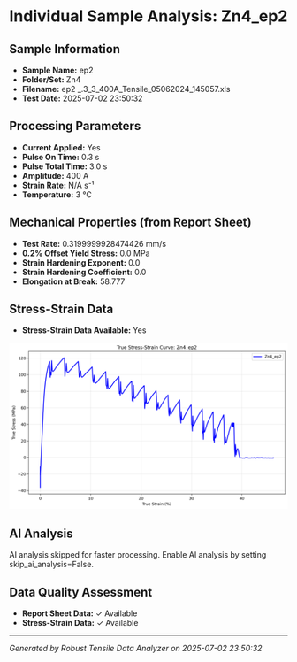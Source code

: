 # Individual Sample Analysis: Zn4_ep2

## Sample Information
- **Sample Name:** ep2
- **Folder/Set:** Zn4
- **Filename:** ep2 _.3_3_400A_Tensile_05062024_145057.xls
- **Test Date:** 2025-07-02 23:50:32

## Processing Parameters
- **Current Applied:** Yes
- **Pulse On Time:** 0.3 s
- **Pulse Total Time:** 3.0 s
- **Amplitude:** 400 A
- **Strain Rate:** N/A s⁻¹
- **Temperature:** 3 °C

## Mechanical Properties (from Report Sheet)
- **Test Rate:** 0.3199999928474426 mm/s
- **0.2% Offset Yield Stress:** 0.0 MPa
- **Strain Hardening Exponent:** 0.0
- **Strain Hardening Coefficient:** 0.0
- **Elongation at Break:** 58.777

## Stress-Strain Data
- **Stress-Strain Data Available:** Yes

![Stress-Strain Curve](../individual_plots/plot_Zn4_ep2.png)

## AI Analysis

AI analysis skipped for faster processing. Enable AI analysis by setting skip_ai_analysis=False.

## Data Quality Assessment
- **Report Sheet Data:** ✓ Available
- **Stress-Strain Data:** ✓ Available

---
*Generated by Robust Tensile Data Analyzer on 2025-07-02 23:50:32*
